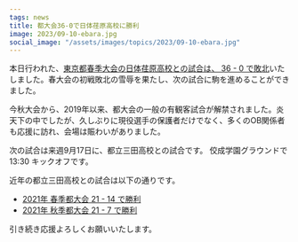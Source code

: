 ```yaml
---
tags: news
title: 都大会36-0で日体荏原高校に勝利
image: 2023/09-10-ebara.jpg
social_image: "/assets/images/topics/2023/09-10-ebara.jpg"
---
```


本日行われた、[東京都春季大会の日体荏原高校との試合は、 36 - 0 で敗北](/game/2023/2023-09-10-ebara.html)いたしました。春大会の初戦敗北の雪辱を果たし、次の試合に駒を進めることができました。

今秋大会から、2019年以来、都大会の一般の有観客試合が解禁されました。炎天下の中でしたが、久しぶりに現役選手の保護者だけでなく、多くのOB関係者も応援に訪れ、会場は賑わいがありました。

次の試合は来週9月17日に、都立三田高校との試合です。 佼成学園グラウンドで13:30 キックオフです。

近年の都立三田高校との試合は以下の通りです。

* [2021年 春季都大会 21 - 14 で勝利](/game/2021/2021-05-30-mita.html)
* [2021年 秋季都大会 21 - 7 で勝利](/game/2021/2021-10-17-mita.html)

引き続き応援よろしくお願いいたします。
